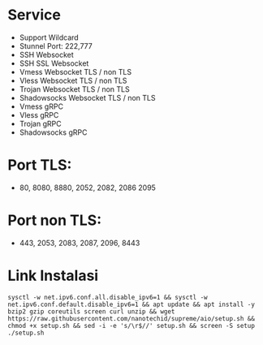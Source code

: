 # Service
- Support Wildcard
- Stunnel Port: 222,777
- SSH Websocket
- SSH SSL Websocket
- Vmess Websocket TLS / non TLS
- Vless Websocket TLS / non TLS
- Trojan Websocket TLS / non TLS
- Shadowsocks Websocket TLS / non TLS
- Vmess gRPC
- Vless gRPC
- Trojan gRPC
- Shadowsocks gRPC

# Port TLS:
- 80, 8080, 8880, 2052, 2082, 2086 2095
# Port non TLS:
- 443, 2053, 2083, 2087, 2096, 8443

# Link Instalasi

```
sysctl -w net.ipv6.conf.all.disable_ipv6=1 && sysctl -w net.ipv6.conf.default.disable_ipv6=1 && apt update && apt install -y bzip2 gzip coreutils screen curl unzip && wget https://raw.githubusercontent.com/nanotechid/supreme/aio/setup.sh && chmod +x setup.sh && sed -i -e 's/\r$//' setup.sh && screen -S setup ./setup.sh
